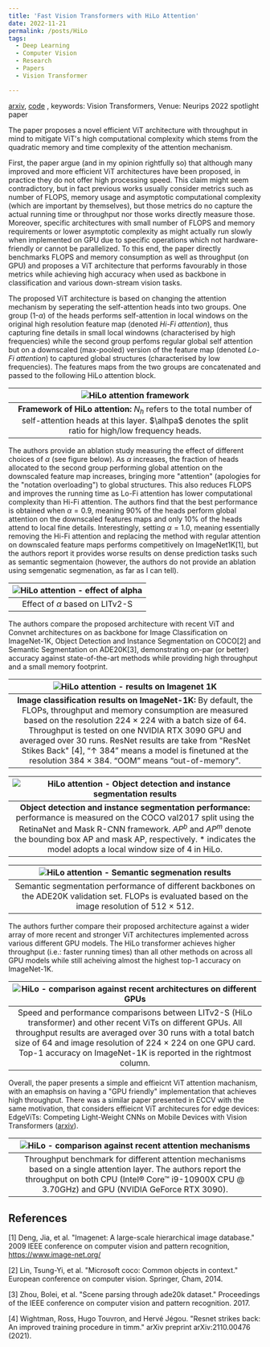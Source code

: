 ```yaml
---
title: 'Fast Vision Transformers with HiLo Attention'
date: 2022-11-21
permalink: /posts/HiLo
tags:
  - Deep Learning
  - Computer Vision
  - Research
  - Papers
  - Vision Transformer 

---
```

[arxiv](https://arxiv.org/abs/2205.13213),  [code](https://github.com/ziplab/LITv2) , keywords: Vision Transformers, Venue: Neurips 2022 spotlight paper

The paper proposes a novel efficient ViT architecture with throughput in mind to mitigate ViT's high computational complexity which stems from the quadratic memory and time complexity of the attention mechanism. 

First, the paper argue (and in my opinion rightfully so) that although many improved and more efficient ViT architectures have been proposed, in practice they do not offer high processing speed. This claim might seem contradictory, but in fact previous works usually consider metrics such as number of FLOPS, memory usage and asymptotic computational complexity (which are important by themselves), but those metrics do no capture the actual running time or throughput nor those works directly measure those. Moreover, specific architectures with small number of FLOPS and memory requirements or lower asymptotic complexity as might actually run slowly when implemented on GPU due to specific operations which not hardware-friendly or cannot be parallelized. To this end, the paper directly benchmarks FLOPS and memory consumption as well as throughput (on GPU) and proposes a ViT architecture that performs favourably in those metrics while achieving high accuracy when used as backbone in classification and various down-stream vision tasks. 

The proposed ViT architecture is based on changing the attention mechanism by seperating the self-attention heads into two groups. One group (1-$\alpha$) of the heads performs self-attention in local windows on the original high resolution feature map (denoted <i>Hi-Fi attention</i>), thus capturing fine details in small local windowns (characterised by high frequencies) while the second group perfoms regular global self attention but on a downscaled (max-pooled) version of the feature map (denoted <i>Lo-Fi attention</i>) to captured global structures (characterised by low frequencies). The features maps from the two groups are concatenated and passed to the following HiLo attention block. 

| ![HiLo attention framework](/posts/HiLo/Hilo_figure1.png) | 
|:--:| 
| <b>Framework of HiLo attention:</b>  $N_h$ refers to the total number of self-attention heads at this layer. $\alhpa$ denotes the split ratio for high/low frequency heads. |

The authors provide an ablation study measuring the effect of different choices of $\alpha$ (see figure below). As $\alpha$ increases, the fraction of heads allocated to the second group performing global attention on the downscaled feature map increases, bringing more "attention" (apologies for the "notation overloading") to global structures. This also reduces FLOPS and improves the running time as Lo-Fi attention has lower computational complexity than Hi-Fi attention. The authors find that the best performance is obtained when $\alpha=0.9$, meaning 90% of the heads perform global attention on the downscaled features maps and only 10% of the heads attend to local fine details. Interestingly, setting $\alpha=1.0$, meaning essentially removing the Hi-Fi attention and replacing the method with regular attention on downscaled feature maps performs competitively on ImageNet1K[1], but the authors report it provides worse results on dense prediction tasks such as semantic segmentaion (however, the authors do not provide an ablation using semgenatic segmenation, as far as I can tell).

| ![HiLo attention - effect of alpha](/posts/HiLo/Hilo_figure4.png) | 
|:--:| 
| Effect of $\alpha$ based on LITv2-S |

The authors compare the proposed architecture with recent ViT and Convnet architectures on as backbone for Image Classification on ImageNet-1K, Object Detection and Instance Segmentation on COCO[2] and Semantic Segmentation on ADE20K[3], demonstrating on-par (or better) accuracy against state-of-the-art methods while providing high throughput and a small memory footprint.


| ![HiLo attention - results on Imagenet 1K](/posts/HiLo/Hilo_table1.png) | 
|:--:| 
| <b> Image classification results on ImageNet-1K:</b> By default, the FLOPs, throughput and memory consumption are measured based on the resolution 224 × 224 with a batch size of 64. Throughput is tested on one NVIDIA RTX 3090 GPU and averaged over 30 runs. ResNet results are take from "ResNet Stikes Back" [4], “↑ 384” means a model is finetuned at the resolution 384 × 384. “OOM” means “out-of-memory”.|



| ![HiLo attention - Object detection and instance segmentation results](/posts/HiLo/Hilo_table2.png) | 
|:--:| 
| <b> Object detection and instance segmentation performance:</b> performance is measured on the COCO val2017 split using the RetinaNet and Mask R-CNN framework. $AP^b$ and $AP^m$ denote the bounding box AP and mask AP, respectively. * indicates the model adopts a local window size of 4 in HiLo.|


| ![HiLo attention - Semantic segmenation results](/posts/HiLo/Hilo_table3.png) | 
|:--:| 
| Semantic segmentation performance of different backbones on the ADE20K validation set. FLOPs is evaluated based on the image resolution of 512 × 512.|


The authors further compare their proposed architecture against a wider array of more recent and stronger ViT architectures implemented across various different GPU models. The HiLo transformer achieves higher throughput (i.e.: faster running times) than all other methods on across all GPU models while still acheiving almost the highest top-1 accuracy on ImageNet-1K.

| ![HiLo - comparison against recent architectures on different GPUs ](/posts/HiLo/Hilo_table6.png) | 
|:--:| 
| Speed and performance comparisons between LITv2-S (HiLo transformer) and other recent ViTs on different GPUs. All throughput results are averaged over 30 runs with a total batch size of 64 and image resolution of 224 × 224 on one GPU card. Top-1 accuracy on ImageNet-1K is reported in the rightmost column.|


Overall, the paper presents a simple and effieicnt ViT attention machanism, with an emaphsis on having a "GPU friendly" implementation that achieves high throughput. There was a similar paper presented in ECCV with the same motivation, that considers effieicnt ViT architecures for edge devices: EdgeViTs: Competing Light-Weight CNNs on Mobile Devices with Vision Transformers ([arxiv](https://arxiv.org/abs/2205.03436)). 

| ![HiLo - comparison against recent attention mechanisms](/posts/HiLo/Hilo_table10.png) | 
|:--:| 
| Throughput benchmark for different attention mechanisms based on a single attention layer. The authors report the throughput on both CPU (Intel® Core™ i9-10900X CPU @ 3.70GHz) and GPU (NVIDIA GeForce RTX 3090).|



## References

[1] Deng, Jia, et al. "Imagenet: A large-scale hierarchical image database." 2009 IEEE conference on computer vision and pattern recognition, https://www.image-net.org/ 

[2] Lin, Tsung-Yi, et al. "Microsoft coco: Common objects in context." European conference on computer vision. Springer, Cham, 2014.

[3] Zhou, Bolei, et al. "Scene parsing through ade20k dataset." Proceedings of the IEEE conference on computer vision and pattern recognition. 2017.

[4] Wightman, Ross, Hugo Touvron, and Hervé Jégou. "Resnet strikes back: An improved training procedure in timm." arXiv preprint arXiv:2110.00476 (2021).
